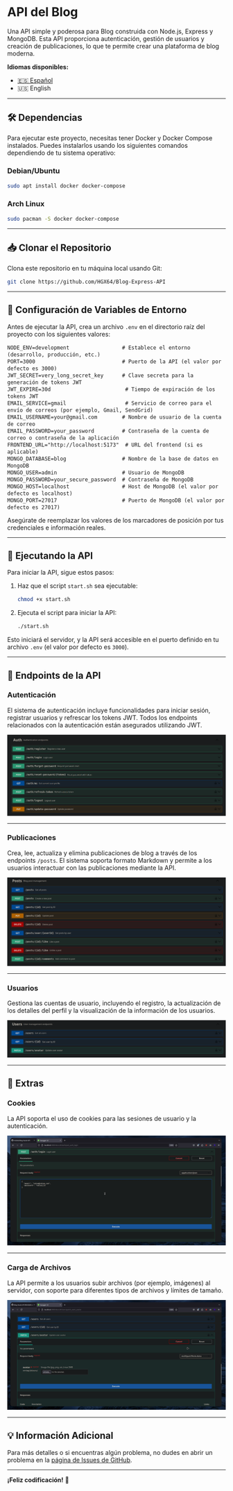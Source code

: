 # API del Blog

Una API simple y poderosa para Blog construida con Node.js, Express y MongoDB. Esta API proporciona autenticación, gestión de usuarios y creación de publicaciones, lo que te permite crear una plataforma de blog moderna.

**Idiomas disponibles:**
- [🇪🇸 Español](./README.es.md)
- 🇺🇸 English

---

## 🛠️ Dependencias

Para ejecutar este proyecto, necesitas tener Docker y Docker Compose instalados. Puedes instalarlos usando los siguientes comandos dependiendo de tu sistema operativo:

### Debian/Ubuntu

```bash
sudo apt install docker docker-compose
```

### Arch Linux

```bash
sudo pacman -S docker docker-compose
```

---

## 📥 Clonar el Repositorio

Clona este repositorio en tu máquina local usando Git:

```bash
git clone https://github.com/HGX64/Blog-Express-API
```

---

## 📝 Configuración de Variables de Entorno

Antes de ejecutar la API, crea un archivo `.env` en el directorio raíz del proyecto con los siguientes valores:

```env
NODE_ENV=development                 # Establece el entorno (desarrollo, producción, etc.)
PORT=3000                            # Puerto de la API (el valor por defecto es 3000)
JWT_SECRET=very_long_secret_key      # Clave secreta para la generación de tokens JWT
JWT_EXPIRE=30d                        # Tiempo de expiración de los tokens JWT
EMAIL_SERVICE=gmail                   # Servicio de correo para el envío de correos (por ejemplo, Gmail, SendGrid)
EMAIL_USERNAME=your@gmail.com        # Nombre de usuario de la cuenta de correo
EMAIL_PASSWORD=your_password         # Contraseña de la cuenta de correo o contraseña de la aplicación
FRONTEND_URL="http://localhost:5173"  # URL del frontend (si es aplicable)
MONGO_DATABASE=blog                  # Nombre de la base de datos en MongoDB
MONGO_USER=admin                     # Usuario de MongoDB
MONGO_PASSWORD=your_secure_password  # Contraseña de MongoDB
MONGO_HOST=localhost                 # Host de MongoDB (el valor por defecto es localhost)
MONGO_PORT=27017                     # Puerto de MongoDB (el valor por defecto es 27017)
```

Asegúrate de reemplazar los valores de los marcadores de posición por tus credenciales e información reales.

---

## 🚀 Ejecutando la API

Para iniciar la API, sigue estos pasos:

1. Haz que el script `start.sh` sea ejecutable:
    ```bash
    chmod +x start.sh
    ```

2. Ejecuta el script para iniciar la API:
    ```bash
    ./start.sh
    ```

Esto iniciará el servidor, y la API será accesible en el puerto definido en tu archivo `.env` (el valor por defecto es `3000`).

---

## 📡 Endpoints de la API

### Autenticación

El sistema de autenticación incluye funcionalidades para iniciar sesión, registrar usuarios y refrescar los tokens JWT. Todos los endpoints relacionados con la autenticación están asegurados utilizando JWT.

![API de Autenticación](assets/api_auth_docs.png)

---

### Publicaciones

Crea, lee, actualiza y elimina publicaciones de blog a través de los endpoints `/posts`. El sistema soporta formato Markdown y permite a los usuarios interactuar con las publicaciones mediante la API.

![API de Publicaciones](assets/api_posts_docs.png)

---

### Usuarios

Gestiona las cuentas de usuario, incluyendo el registro, la actualización de los detalles del perfil y la visualización de la información de los usuarios.

![API de Usuarios](assets/api_users_docs.png)

---

## 🍪 Extras

### Cookies

La API soporta el uso de cookies para las sesiones de usuario y la autenticación.

![GIF de Cookies](assets/api_cookies.gif)

---

### Carga de Archivos

La API permite a los usuarios subir archivos (por ejemplo, imágenes) al servidor, con soporte para diferentes tipos de archivos y límites de tamaño.

![GIF de Carga de Archivos](assets/api_upload.gif)

---

## 💡 Información Adicional

Para más detalles o si encuentras algún problema, no dudes en abrir un problema en la [página de Issues de GitHub](https://github.com/HGX64/Blog-Express-API/issues).

---

**¡Feliz codificación!** 🚀
